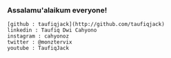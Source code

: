 ### Assalamu'alaikum everyone! 


```
[github : taufiqjack](http://github.com/taufiqjack)
linkedin : Taufiq Dwi Cahyono
instagram : cahyonoz
twitter : @monztervix
youtube : TaufiqJack
```

<!--
**taufiqjack/taufiqjack** is a ✨ _special_ ✨ repository because its `README.md` (this file) appears on your GitHub profile.

Here are some ideas to get you started:

- 🔭 I’m currently working on ...
- 🌱 I’m currently learning ...
- 👯 I’m looking to collaborate on ...
- 🤔 I’m looking for help with ...
- 💬 Ask me about ...
- 📫 How to reach me: ...
- 😄 Pronouns: ...
- ⚡ Fun fact: ...
-->
